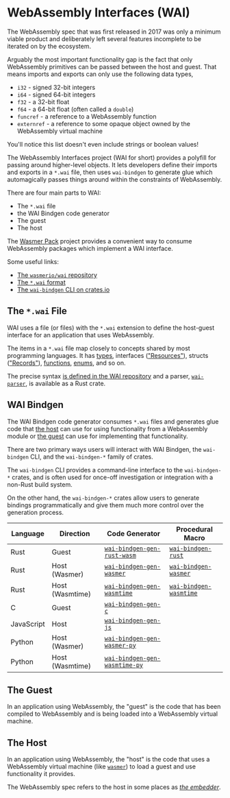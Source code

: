 # WebAssembly Interfaces (WAI)

The WebAssembly spec that was first released in 2017 was only a minimum viable
product and deliberately left several features incomplete to be iterated on by
the ecosystem.

Arguably the most important functionality gap is the fact that only WebAssembly
primitives can be passed between the host and guest. That means imports and
exports can only use the following data types,

- `i32` - signed 32-bit integers
- `i64` - signed 64-bit integers
- `f32` - a 32-bit float
- `f64` - a 64-bit float (often called a `double`)
- `funcref` - a reference to a WebAssembly function
- `externref` - a reference to some opaque object owned by the WebAssembly
  virtual machine

You'll notice this list doesn't even include strings or boolean values!

The WebAssembly Interfaces project (WAI for short) provides a polyfill for
passing around higher-level objects. It lets developers define their imports and
exports in a `*.wai` file, then uses `wai-bindgen` to generate glue which
automagically passes things around within the constraints of WebAssembly.

There are four main parts to WAI:

- The `*.wai` file
- the WAI Bindgen code generator
- The guest
- The host

The [Wasmer Pack](../../) project provides a convenient way to consume
WebAssembly packages which implement a WAI interface.

Some useful links:

- [The `wasmerio/wai` repository](https://github.com/wasmerio/wai)
- [The `*.wai` format](https://github.com/wasmerio/wai/blob/main/WAI.md)
- [The `wai-bindgen` CLI on crates.io](https://crates.io/crates/wai-bindgen-cli)

## The `*.wai` File

WAI uses a file (or files) with the `*.wai` extension to define the host-guest
interface for an application that uses WebAssembly.

The items in a `*.wai` file map closely to concepts shared by most programming
languages. It has [types](./types.md), interfaces
(["Resources"](./resources.md)), structs (["Records"](./records.md)),
[functions](./functions.md), [enums](./variants.md), and so on.

The precise syntax [is defined in the WAI repository][wai-format] and a parser,
[`wai-parser`][wai-parser], is available as a Rust crate.

## WAI Bindgen

The WAI Bindgen code generator consumes `*.wai` files and generates glue code
that [the host](#the-host) can use for using functionality from a WebAssembly
module or [the guest](#the-guest) can use for implementing that functionality.

There are two primary ways users will interact with WAI Bindgen, the
`wai-bindgen` CLI, and the `wai-bindgen-*` family of crates.

The `wai-bindgen` CLI provides a command-line interface to the `wai-bindgen-*`
crates, and is often used for once-off investigation or integration with a
non-Rust build system.

On the other hand, the `wai-bindgen-*` crates allow users to generate bindings
programmatically and give them much more control over the generation process.

| Language   | Direction       | Code Generator                                   | Procedural Macro                        |
| ---------- | --------------- | ------------------------------------------------ | --------------------------------------- |
| Rust       | Guest           | [`wai-bindgen-gen-rust-wasm`][gen-rust-wasm]     | [`wai-bindgen-rust`][proc-rust]         |
| Rust       | Host (Wasmer)   | [`wai-bindgen-gen-wasmer`][gen-rust-wasmer]      | [`wai-bindgen-wasmer`][proc-wasmer]     |
| Rust       | Host (Wasmtime) | [`wai-bindgen-gen-wasmtime`][gen-rust-wasmtime]  | [`wai-bindgen-wasmtime`][proc-wasmtime] |
| C          | Guest           | [`wai-bindgen-gen-c`][gen-c-wasm]                |                                         |
| JavaScript | Host            | [`wai-bindgen-gen-js`][gen-js-host]              |                                         |
| Python     | Host (Wasmer)   | [`wai-bindgen-gen-wasmer-py`][gen-py-host]       |                                         |
| Python     | Host (Wasmtime) | [`wai-bindgen-gen-wasmtime-py`][gen-py-wasmtime] |                                         |

[gen-c-wasm]: https://docs.rs/wai-bindgen-gen-c/
[gen-js-host]: https://docs.rs/wai-bindgen-gen-js/
[gen-py-host]: https://docs.rs/wai-bindgen-gen-wasmer-py/
[gen-py-wasmtime]: https://docs.rs/wai-bindgen-gen-wasmtime-py/
[gen-rust-wasm]: https://docs.rs/wai-bindgen-gen-rust-wasm/
[gen-rust-wasmer]: https://docs.rs/wai-bindgen-gen-wasmer/
[gen-rust-wasmtime]: https://docs.rs/wai-bindgen-gen-wasmtime/
[proc-rust]: https://docs.rs/wai-bindgen-rust/
[proc-wasmer]: https://docs.rs/wai-bindgen-wasmer/
[proc-wasmtime]: https://docs.rs/wai-bindgen-wasmtime/

## The Guest

In an application using WebAssembly, the "guest" is the code that has been
compiled to WebAssembly and is being loaded into a WebAssembly virtual machine.

## The Host

In an application using WebAssembly, the "host" is the code that uses a
WebAssembly virtual machine (like [`wasmer`][wasmer]) to load a guest and use
functionality it provides.

The WebAssembly spec refers to the host in some places as
[*the embedder*][embedder].

[embedder]: https://webassembly.github.io/spec/core/intro/overview.html#embedder
[idl]: https://en.wikipedia.org/wiki/Interface_description_language
[wai-format]: https://github.com/wasmerio/wai/blob/main/WAI.md
[wai-parser]: https://docs.rs/wai-parser
[wasmer]: https://docs.rs/wasmer
